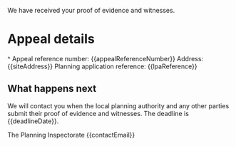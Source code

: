We have received your proof of evidence and witnesses.

# Appeal details

^ Appeal reference number: {{appealReferenceNumber}}
Address: {{siteAddress}}
Planning application reference: {{lpaReference}}

## What happens next

We will contact you when the local planning authority and any other parties submit their proof of evidence and witnesses. The deadline is {{deadlineDate}}.

The Planning Inspectorate
{{contactEmail}}
